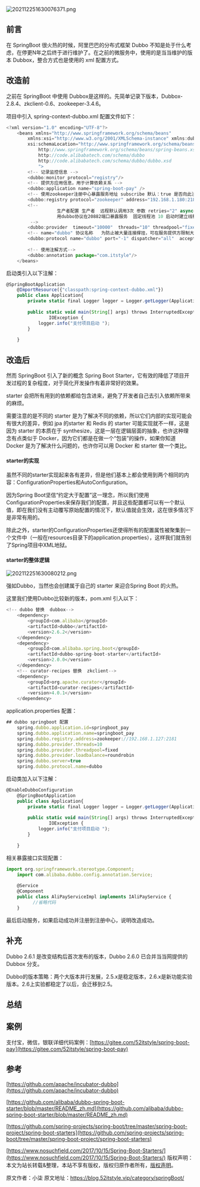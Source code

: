 


![202112251630076371.png](https://gitee.com/hezhiyuan007/java-study/raw/master/images/SpringBoot4/47d1962a-129b-4488-a705-782aeec2b817.png)

## 前言

在 SpringBoot 很火热的时候，阿里巴巴的分布式框架 Dubbo 不知是处于什么考虑，在停更N年之后终于进行维护了。在之前的微服务中，使用的是当当维护的版本 Dubbox，整合方式也是使用的 xml 配置方式。

## 改造前

之前在 SpringBoot 中使用 Dubbox是这样的。先简单记录下版本，Dubbox-2.8.4、zkclient-0.6、zookeeper-3.4.6。

项目中引入 spring-context-dubbo.xml 配置文件如下：

```js 
<?xml version="1.0" encoding="UTF-8"?>
    <beans xmlns="http://www.springframework.org/schema/beans"
        xmlns:xsi="http://www.w3.org/2001/XMLSchema-instance" xmlns:dubbo="http://code.alibabatech.com/schema/dubbo"
        xsi:schemaLocation="http://www.springframework.org/schema/beans
            http://www.springframework.org/schema/beans/spring-beans.xsd
            http://code.alibabatech.com/schema/dubbo
            http://code.alibabatech.com/schema/dubbo/dubbo.xsd
            ">
        <!-- 记录监控信息 -->
        <dubbo:monitor protocol="registry"/>
        <!-- 提供方应用信息，用于计算依赖关系 -->
        <dubbo:application name="spring-boot-pay" />
        <!-- 使用zookeeper注册中心暴露服务地址 subscribe 默认：true 是否向此注册中心订阅服务，如果设为false，将只注册，不订阅 check 默认：true 注册中心不存在时，是否报错    -->
        <dubbo:registry protocol="zookeeper" address="192.168.1.180:2181" check="false"/>
        <!-- 
                   生产者配置 生产者  远程默认调用3次 参数 retries="2" async="true" 异步返回结果 默认是同步 timeout="10000" 毫秒
                   用dubbo协议在20882端口暴露服务  固定线程池 10 启动时建立线程，不关闭，一直持有  负载均衡策略 轮询
         -->
        <dubbo:provider  timeout="10000"  threads="10" threadpool="fixed" loadbalance="roundrobin"/>
        <!-- name="dubbo" 协议名称   为防止被大量连接撑挂，可在服务提供方限制大接收连接数，以实现服务提供方自我保护。 host 部署外网设置为内网通信地址-->
        <dubbo:protocol name="dubbo" port="-1" dispatcher="all"  accepts="1000"   />
        
        <!-- 使用注解方式-->     
        <dubbo:annotation package="com.itstyle"/>
    </beans>
```

启动类引入以下注解：


```js 
@SpringBootApplication
    @ImportResource({"classpath:spring-context-dubbo.xml"})
    public class Application{
        private static final Logger logger = Logger.getLogger(Application.class);
    
        public static void main(String[] args) throws InterruptedException,
                IOException {
            logger.info("支付项目启动 ");
        }
    
    }
```

## 改造后

然而 SpringBoot 引入了新的概念 Spring Boot Starter，它有效的降低了项目开发过程的复杂程度，对于简化开发操作有着非常好的效果。

starter 会把所有用到的依赖都给包含进来，避免了开发者自己去引入依赖所带来的麻烦。

需要注意的是不同的 starter 是为了解决不同的依赖，所以它们内部的实现可能会有很大的差异，例如 jpa 的starter 和 Redis 的 starter 可能实现就不一样，这是因为 starter 的本质在于 synthesize，这是一层在逻辑层面的抽象，也许这种理念有点类似于 Docker，因为它们都是在做一个“包装”的操作，如果你知道 Docker 是为了解决什么问题的，也许你可以用 Docker 和 starter 做一个类比。

#### starter的实现

虽然不同的starter实现起来各有差异，但是他们基本上都会使用到两个相同的内容：ConfigurationProperties和AutoConfiguration。

因为Spring Boot坚信“约定大于配置”这一理念，所以我们使用ConfigurationProperties来保存我们的配置，并且这些配置都可以有一个默认值，即在我们没有主动覆写原始配置的情况下，默认值就会生效，这在很多情况下是非常有用的。

除此之外，starter的ConfigurationProperties还使得所有的配置属性被聚集到一个文件中（一般在resources目录下的application.properties），这样我们就告别了Spring项目中XML地狱。

#### starter的整体逻辑

![202112251630080212.png](https://gitee.com/hezhiyuan007/java-study/raw/master/images/SpringBoot4/e57d2910-7df2-4546-ada0-460a271041eb.png)

强如Dubbo，当然也会创建属于自己的 starter 来迎合Spring Boot 的火热。

这里我们使用Dubbo比较新的版本，pom.xml 引入以下：

```js 
<!-- dubbo 替换  dubbox-->
    <dependency>
        <groupId>com.alibaba</groupId>
        <artifactId>dubbo</artifactId>
        <version>2.6.2</version>
    </dependency>
    <dependency>
        <groupId>com.alibaba.spring.boot</groupId>
        <artifactId>dubbo-spring-boot-starter</artifactId>
        <version>2.0.0</version>
    </dependency>
    <!-- curator-recipes 替换  zkclient-->
    <dependency>
        <groupId>org.apache.curator</groupId>
        <artifactId>curator-recipes</artifactId>
        <version>4.0.1</version>
    </dependency>
```

application.properties 配置：


```js 
## dubbo springboot 配置
    spring.dubbo.application.id=springboot_pay
    spring.dubbo.application.name=springboot_pay
    spring.dubbo.registry.address=zookeeper://192.168.1.127:2181
    spring.dubbo.provider.threads=10
    spring.dubbo.provider.threadpool=fixed
    spring.dubbo.provider.loadbalance=roundrobin
    spring.dubbo.server=true
    spring.dubbo.protocol.name=dubbo
```

启动类加入以下注解：


```js 
@EnableDubboConfiguration
    @SpringBootApplication
    public class Application{
        private static final Logger logger = Logger.getLogger(Application.class);
    
        public static void main(String[] args) throws InterruptedException,
                IOException {
            logger.info("支付项目启动 ");
        }
    
    }
```

相关暴露接口实现配置：


```js 
import org.springframework.stereotype.Component;
    import com.alibaba.dubbo.config.annotation.Service;
    
    @Service
    @Component
    public class AliPayServiceImpl implements IAliPayService {
          //省略代码
    }
```

最后启动服务，如果启动成功并注册到注册中心，说明改造成功。

## 补充

Dubbo 2.6.1 是改变结构后首次发布的版本，Dubbo 2.6.0 已合并当当网提供的 Dubbox 分支。

Dubbo的版本策略：两个大版本并行发展，2.5.x是稳定版本，2.6.x是新功能实验版本。2.6上实验都稳定了以后，会迁移到2.5。

## 总结

## 案例

支付宝，微信，银联详细代码案例：[https://gitee.com/52itstyle/spring-boot-pay](https://gitee.com/52itstyle/spring-boot-pay)

## 参考

[https://github.com/apache/incubator-dubbo](https://github.com/apache/incubator-dubbo)

[https://github.com/alibaba/dubbo-spring-boot-starter/blob/master/README_zh.md](https://github.com/alibaba/dubbo-spring-boot-starter/blob/master/README_zh.md)

[https://github.com/spring-projects/spring-boot/tree/master/spring-boot-project/spring-boot-starters](https://github.com/spring-projects/spring-boot/tree/master/spring-boot-project/spring-boot-starters)

[https://www.nosuchfield.com/2017/10/15/Spring-Boot-Starters/](https://www.nosuchfield.com/2017/10/15/Spring-Boot-Starters/)
版权声明：本文为站长转载&整理，本站不享有版权，版权归原作者所有，[版权声明](https://gitee.com/hezhiyuan007/java-notes/raw/master/disclaimer.md)。




原文作者：小柒 原文地址：https://blog.52itstyle.vip/category/springBoot/